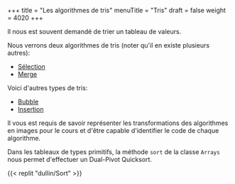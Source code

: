 +++
title = "Les algorithmes de tris"
menuTitle = "Tris"
draft = false
weight = 4020
+++

Il nous est souvent demandé de trier un tableau de valeurs.

Nous verrons deux algorithmes de tris (noter qu'il en existe plusieurs autres):

* [Sélection](https://en.wikipedia.org/wiki/Selection_sort)
* [Merge](https://en.wikipedia.org/wiki/Merge_sort)

Voici d'autres types de tris:
* [Bubble](https://en.wikipedia.org/wiki/Bubble_sort)
* [Insertion](https://en.wikipedia.org/wiki/Insertion_sort)

Il vous est requis de savoir représenter les transformations des algorithmes en images pour le cours et d'être capable d'identifier le code de chaque algorithme.

Dans les tableaux de types primitifs, la méthode `sort` de la classe `Arrays` nous permet d'effectuer un Dual-Pivot Quicksort.

{{< replit "dullin/Sort" >}}